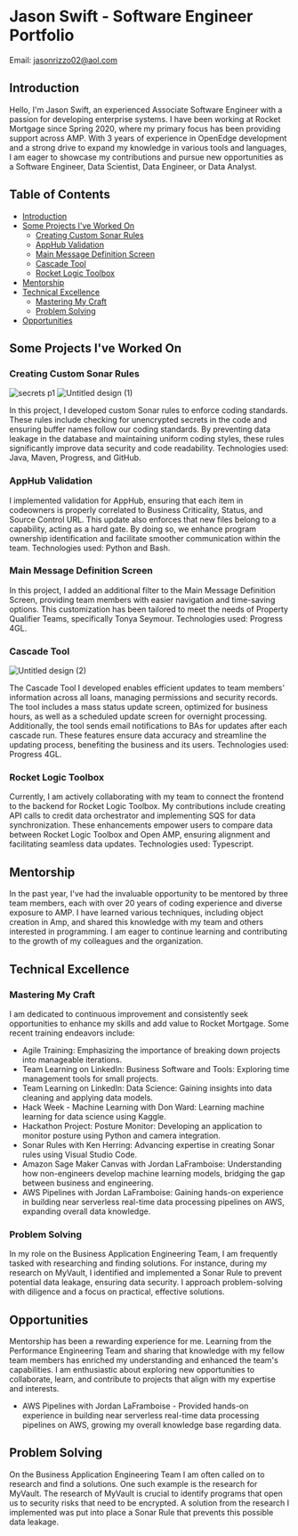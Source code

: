 # Jason Swift - Software Engineer Portfolio

Email: jasonrizzo02@aol.com

## Introduction

Hello, I'm Jason Swift, an experienced Associate Software Engineer with a passion for developing enterprise systems. I have been working at Rocket Mortgage since Spring 2020, where my primary focus has been providing support across AMP. With 3 years of experience in OpenEdge development and a strong drive to expand my knowledge in various tools and languages, I am eager to showcase my contributions and pursue new opportunities as a Software Engineer, Data Scientist, Data Engineer, or Data Analyst.

## Table of Contents

- [Introduction](#introduction)
- [Some Projects I've Worked On](#some-projects-ive-worked-on)
  - [Creating Custom Sonar Rules](#creating-custom-sonar-rules)
  - [AppHub Validation](#apphub-validation)
  - [Main Message Definition Screen](#main-message-definition-screen)
  - [Cascade Tool](#cascade-tool)
  - [Rocket Logic Toolbox](#rocket-logic-toolbox)
- [Mentorship](#mentorship)
- [Technical Excellence](#technical-excellence)
  - [Mastering My Craft](#mastering-my-craft)
  - [Problem Solving](#problem-solving)
- [Opportunities](#opportunities)

## Some Projects I've Worked On

### Creating Custom Sonar Rules

![secrets p1](https://github.com/JasonSwift1984/Portfolio.md/assets/54918229/58461f08-74ac-4584-83f2-e425e36767d2)
![Untitled design (1)](https://github.com/JasonSwift1984/Portfolio.md/assets/54918229/431af7e2-d2ae-4ba5-ad33-86a4a7227fd6)




In this project, I developed custom Sonar rules to enforce coding standards. These rules include checking for unencrypted secrets in the code and ensuring buffer names follow our coding standards. By preventing data leakage in the database and maintaining uniform coding styles, these rules significantly improve data security and code readability. Technologies used: Java, Maven, Progress, and GitHub.

### AppHub Validation


I implemented validation for AppHub, ensuring that each item in codeowners is properly correlated to Business Criticality, Status, and Source Control URL. This update also enforces that new files belong to a capability, acting as a hard gate. By doing so, we enhance program ownership identification and facilitate smoother communication within the team. Technologies used: Python and Bash.

### Main Message Definition Screen

In this project, I added an additional filter to the Main Message Definition Screen, providing team members with easier navigation and time-saving options. This customization has been tailored to meet the needs of Property Qualifier Teams, specifically Tonya Seymour. Technologies used: Progress 4GL.

### Cascade Tool
![Untitled design (2)](https://github.com/JasonSwift1984/Portfolio.md/assets/54918229/2a2650ef-8816-4631-ab77-7e1617164531)


The Cascade Tool I developed enables efficient updates to team members' information across all loans, managing permissions and security records. The tool includes a mass status update screen, optimized for business hours, as well as a scheduled update screen for overnight processing. Additionally, the tool sends email notifications to BAs for updates after each cascade run. These features ensure data accuracy and streamline the updating process, benefiting the business and its users. Technologies used: Progress 4GL.

### Rocket Logic Toolbox



Currently, I am actively collaborating with my team to connect the frontend to the backend for Rocket Logic Toolbox. My contributions include creating API calls to credit data orchestrator and implementing SQS for data synchronization. These enhancements empower users to compare data between Rocket Logic Toolbox and Open AMP, ensuring alignment and facilitating seamless data updates. Technologies used: Typescript.

## Mentorship

In the past year, I've had the invaluable opportunity to be mentored by three team members, each with over 20 years of coding experience and diverse exposure to AMP. I have learned various techniques, including object creation in Amp, and shared this knowledge with my team and others interested in programming. I am eager to continue learning and contributing to the growth of my colleagues and the organization.

## Technical Excellence

### Mastering My Craft

I am dedicated to continuous improvement and consistently seek opportunities to enhance my skills and add value to Rocket Mortgage. Some recent training endeavors include:

- Agile Training: Emphasizing the importance of breaking down projects into manageable iterations.
- Team Learning on LinkedIn: Business Software and Tools: Exploring time management tools for small projects.
- Team Learning on LinkedIn: Data Science: Gaining insights into data cleaning and applying data models.
- Hack Week - Machine Learning with Don Ward: Learning machine learning for data science using Kaggle.
- Hackathon Project: Posture Monitor: Developing an application to monitor posture using Python and camera integration.
- Sonar Rules with Ken Herring: Advancing expertise in creating Sonar rules using Visual Studio Code.
- Amazon Sage Maker Canvas with Jordan LaFramboise: Understanding how non-engineers develop machine learning models, bridging the gap between business and engineering.
- AWS Pipelines with Jordan LaFramboise: Gaining hands-on experience in building near serverless real-time data processing pipelines on AWS, expanding overall data knowledge.

### Problem Solving

In my role on the Business Application Engineering Team, I am frequently tasked with researching and finding solutions. For instance, during my research on MyVault, I identified and implemented a Sonar Rule to prevent potential data leakage, ensuring data security. I approach problem-solving with diligence and a focus on practical, effective solutions.

## Opportunities

Mentorship has been a rewarding experience for me. Learning from the Performance Engineering Team and sharing that knowledge with my fellow team members has enriched my understanding and enhanced the team's capabilities. I am enthusiastic about exploring new opportunities to collaborate, learn, and contribute to projects that align with my expertise and interests.






  * AWS Pipelines with Jordan LaFramboise - Provided hands-on experience in building near serverless real-time data processing pipelines on AWS, growing my overall knowledge base regarding data. 
  
## Problem Solving
On the Business Application Engineering Team I am often called on to research and find a solutions. One such example is the research for MyVault. The research of MyVault is crucial to identify programs that open us to security risks that need to be encrypted. A solution from the research I implemented was put into place a Sonar Rule that prevents this possible data leakage.
